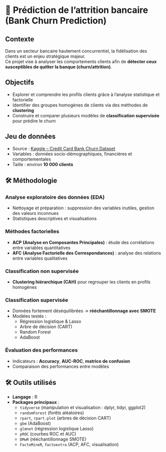 # 🏦 Prédiction de l’attrition bancaire (Bank Churn Prediction)  

##  Contexte  
Dans un secteur bancaire hautement concurrentiel, la fidélisation des clients est un enjeu stratégique majeur.  
Ce projet vise à analyser les comportements clients afin de **détecter ceux susceptibles de quitter la banque (churn/attrition)**.  

##  Objectifs  
- Explorer et comprendre les profils clients grâce à l’analyse statistique et factorielle  
- Identifier des groupes homogènes de clients via des méthodes de **clustering**  
- Construire et comparer plusieurs modèles de **classification supervisée** pour prédire le churn  

##  Jeu de données  
- Source : [Kaggle – Credit Card Bank Churn Dataset](https://www.kaggle.com/datasets/anwarsan/credit-card-bank-churn)  
- Variables : données socio-démographiques, financières et comportementales  
- Taille : environ **10 000 clients**  

## 🛠 Méthodologie  

###  Analyse exploratoire des données (EDA)  
- Nettoyage et préparation : suppression des variables inutiles, gestion des valeurs inconnues  
- Statistiques descriptives et visualisations  

###  Méthodes factorielles  
- **ACP (Analyse en Composantes Principales)** : étude des corrélations entre variables quantitatives  
- **AFC (Analyse Factorielle des Correspondances)** : analyse des relations entre variables qualitatives  

###  Classification non supervisée  
- **Clustering hiérarchique (CAH)** pour regrouper les clients en profils homogènes  

### Classification supervisée  
- Données fortement déséquilibrées → **rééchantillonnage avec SMOTE**  
- Modèles testés :  
  - Régression logistique & Lasso  
  - Arbre de décision (CART)  
  - Random Forest  
  - AdaBoost  

###  Évaluation des performances  
- Indicateurs : **Accuracy**, **AUC-ROC**, **matrice de confusion**  
- Comparaison des performances entre modèles  

## 🛠 Outils utilisés  
- **Langage** : R  
- **Packages principaux** :  
  - `tidyverse` (manipulation et visualisation : dplyr, tidyr, ggplot2)  
  - `randomForest` (forêts aléatoires)  
  - `rpart`, `rpart.plot` (arbres de décision CART)  
  - `gbm` (AdaBoost)  
  - `glmnet` (régression logistique Lasso)  
  - `pROC` (courbes ROC et AUC)  
  - `DMwR` (rééchantillonnage SMOTE)  
  - `FactoMineR`, `factoextra` (ACP, AFC, visualisation)  
